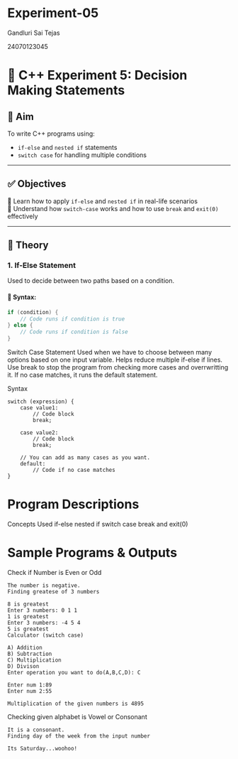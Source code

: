 # Experiment-05

Gandluri Sai Tejas 

24070123045

# 🧪 C++ Experiment 5: Decision Making Statements

## 🎯 Aim

To write C++ programs using:
- `if-else` and `nested if` statements  
- `switch case` for handling multiple conditions

---

## ✅ Objectives

🔹 Learn how to apply `if-else` and `nested if` in real-life scenarios  
🔹 Understand how `switch-case` works and how to use `break` and `exit(0)` effectively  

---

## 📘 Theory

### 1. **If-Else Statement**

Used to decide between two paths based on a condition.

#### 🧾 Syntax:
```cpp
if (condition) {
    // Code runs if condition is true
} else {
    // Code runs if condition is false
}
``` 
Switch Case Statement
Used when we have to choose between many options based on one input variable. Helps reduce multiple if-else if lines. Use break to stop the program from checking more cases and overrwritting it. If no case matches, it runs the default statement.

Syntax
``` 
switch (expression) {
    case value1:
        // Code block 
        break;

    case value2:
        // Code block
        break;

    // You can add as many cases as you want.
    default:
        // Code if no case matches
}
``` 
# Program Descriptions
Concepts Used
if-else nested if switch case break and exit(0)

# Sample Programs & Outputs
Check if Number is Even or Odd

``` Enter any number: -23  
The number is negative.
Finding greatese of 3 numbers
``` 
``` Enter 3 numbers: 2 8 0
8 is greatest
Enter 3 numbers: 0 1 1
1 is greatest
Enter 3 numbers: -4 5 4
5 is greatest
Calculator (switch case)
``` 

``` Available operations on the calculator:
A) Addition
B) Subtraction
C) Multiplication
D) Divison
Enter operation you want to do(A,B,C,D): C

Enter num 1:89
Enter num 2:55

Multiplication of the given numbers is 4895
``` 
Checking given alphabet is Vowel or Consonant

``` Enter the alphabet: d
It is a consonant.
Finding day of the week from the input number
``` 

``` Enter number to know the day of the week(1 to 7): 6
Its Saturday...woohoo!
``` 
